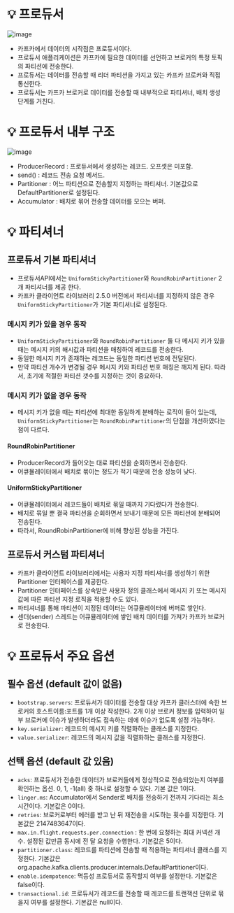 # 💡 프로듀서

![image](https://github.com/user-attachments/assets/41ecfd2e-e473-4482-9175-703eedfdedcb)

- 카프카에서 데이터의 시작점은 프로듀서이다.
- 프로듀서 애플리케이션은 카프카에 필요한 데이터를 선언하고 브로커의 특정 토픽의 파티션에 전송한다.
- 프로듀서는 데이터를 전송할 때 리더 파티션을 가지고 있는 카프카 브로커와 직접 통신한다.
- 프로듀서는 카프카 브로커로 데이터를 전송할 때 내부적으로 파티셔너, 배치 생성 단계를 거친다.

# 💡 프로듀서 내부 구조

![image](https://github.com/user-attachments/assets/7bfe6b1c-207c-47f1-a883-3af611affe30)

- ProducerRecord : 프로듀서에서 생성하는 레코드. 오프셋은 미포함.
- send() : 레코드 전송 요청 메서드.
- Partitioner : 어느 파티션으로 전송할지 지정하는 파티셔너. 기본값으로 DefaultPartitioner로 설정된다.
- Accumulator : 배치로 묶어 전송할 데이터를 모으는 버퍼.

# 💡 파티셔너

## 프로듀서 기본 파티셔너

- 프로듀서API에서는 `UniformStickyPartitioner`와 `RoundRobinPartitioner` 2개 파티셔너를 제공 한다.
- 카프카 클라이언트 라이브러리 2.5.0 버전에서 파티셔너를 지정하지 않은 경우 `UniformStickyPartitioner`가 기본 파티셔너로 설정된다.

### 메시지 키가 있을 경우 동작

- `UniformStickyPartitioner`와 `RoundRobinPartitioner` 둘 다 메시지 키가 있을 때는 메시지 키의 해시값과 파티션을 매칭하여 레코드를 전송한다.
- 동일한 메시지 키가 존재하는 레코드는 동일한 파티션 번호에 전달된다.
- 만약 파티션 개수가 변경될 경우 메시지 키와 파티션 번호 매칭은 깨지게 된다. 따라서, 초기에 적절한 파티션 갯수를 지정하는 것이 중요하다.

### 메시지 키가 없을 경우 동작

- 메시지 키가 없을 때는 파티션에 최대한 동일하게 분배하는 로직이 들어 있는데, `UniformStickyPartitioner`는 `RoundRobinPartitioner`의 단점을 개선하였다는 점이 다르다.

#### RoundRobinPartitioner

- ProducerRecord가 들어오는 대로 파티션을 순회하면서 전송한다.
- 어큐뮬레이터에서 배치로 묶이는 정도가 적기 때문에 전송 성능이 낮다.

#### UniformStickyPartitioner

- 어큐뮬레이터에서 레코드들이 배치로 묶일 때까지 기다렸다가 전송한다.
- 배치로 묶일 뿐 결국 파티션을 순회하면서 보내기 때문에 모든 파티션에 분배되어 전송된다.
- 따라서, RoundRobinPartitioner에 비해 향상된 성능을 가진다.

## 프로듀서 커스텀 파티셔너

- 카프카 클라이언트 라이브러리에서는 사용자 지정 파티셔너를 생성하기 위한 Partitioner 인터페이스를 제공한다.
- Partitioner 인터페이스를 상속받은 사용자 정의 클래스에서 메시지 키 또는 메시지 값에 따른 파티션 지정 로직을 적용할 수도 있다.
- 파티셔너를 통해 파티션이 지정된 데이터는 어큐뮬레이터에 버퍼로 쌓인다.
- 센더(sender) 스레드는 어큐뮬레이터에 쌓인 배치 데이터를 가져가 카프카 브로커로 전송한다.

# 💡 프로듀서 주요 옵션

## 필수 옵션 (default 값이 없음)

- `bootstrap.servers`: 프로듀서가 데이터를 전송할 대상 카프카 클러스터에 속한 브로커의 호스트이름:포트를 1개 이상 작성한다. 2개 이상 브로커 정보를 입력하여 일부 브로커에 이슈가 발생하더라도 접속하는 데에 이슈가 없도록 설정 가능하다.
- `key.serializer`: 레코드의 메시지 키를 직렬화하는 클래스를 지정한다.
- `value.serializer`: 레코드의 메시지 값을 직렬화하는 클래스를 지정한다.

## 선택 옵션 (default 값 있음)


- `acks`: 프로듀서가 전송한 데이터가 브로커들에게 정상적으로 전송되었는지 여부를 확인하는  옵션. 0, 1, -1(all) 중 하나로 설정할 수 있다. 기본 값은 1이다.
- `linger.ms`: Accumulator에서 Sender로 배치를 전송하기 전까지 기다리는 최소 시간이다. 기본값은 0이다.
- `retries`: 브로커로부터 에러를 받고 난 뒤 재전송을 시도하는 횟수를 지정한다. 기본값은 2147483647이다.
- `max.in.flight.requests.per.connection` : 한 번에 요청하는 최대 커넥션 개수. 설정된 값만큼 동시에 전 달 요청을 수행한다. 기본값은 5이다.
- `partitioner.class`: 레코드를 파티션에 전송할 때 적용하는 파티셔너 클래스를 지정한다. 기본값은 org.apache.kafka.clients.producer.internals.DefaultPartitioner이다.
- `enable.idempotence`: 멱등성 프로듀서로 동작할지 여부를 설정한다. 기본값은 false이다.
- `transactional.id`: 프로듀서가 레코드를 전송할 때 레코드를 트랜잭션 단위로 묶을지 여부를 설정한다. 기본값은 null이다.
